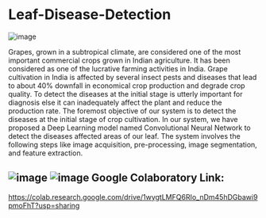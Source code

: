 # Leaf-Disease-Detection

![image](https://user-images.githubusercontent.com/59884554/130317965-d7b71a9f-b11f-4c47-9920-19d638c129fe.png)


Grapes, grown in a subtropical climate, are considered one of the most important commercial crops grown in Indian agriculture. It has been considered as one of the lucrative farming activities in India. Grape cultivation in India is affected by several insect pests and diseases that lead to about 40% downfall in economical crop production and degrade crop quality. To detect the diseases at the initial stage is utterly important for diagnosis else it can inadequately affect the plant and reduce the production rate. The foremost objective of our system is to detect the diseases at the initial stage of crop cultivation. In our system, we have proposed a Deep Learning model named Convolutional Neural Network to detect the diseases affected areas of our leaf. The system involves the following steps like image acquisition, pre-processing, image segmentation, and feature extraction. 


![image](https://user-images.githubusercontent.com/59884554/130318026-2bedaece-7b77-4fe2-94d5-8820bcbf54c3.png)
![image](https://user-images.githubusercontent.com/59884554/130318039-56c4b459-1ab4-49d7-a16a-66908c288da2.png)
Google Colaboratory Link:
--------------------------------------------------------------------------------------------------------------------------------------------------------
https://colab.research.google.com/drive/1wygtLMFQ6RIo_nDm45hDGbawi9pmoFhT?usp=sharing

